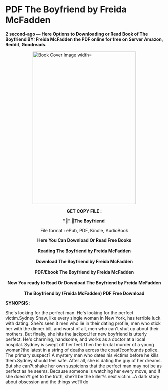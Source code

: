 # PDF The Boyfriend by Freida McFadden
<p><strong>2 second-ago &mdash; Here Options to Downloading or Read Book of The Boyfriend BY: Freida McFadden the PDF online for free on Server Amazon, Reddit, Goodreads.</strong></p><p><a href="https://educationsharingacademy.cloud/?book=208503280-the-boyfriend"><img style="display: block; margin-left: auto; margin-right: auto;" src="https://i.gr-assets.com/images/S/compressed.photo.goodreads.com/books/1711205083l/208503280.jpg" alt="Book Cover Image width=" width="330" height="488" /></a></p><p style="text-align: center;"><strong>GET COPY FILE :</strong></p><p style="text-align: center;"><strong><a href="https://educationsharingacademy.cloud/?book=208503280-the-boyfriend" target="_blank" rel="noopener">“📢” 🔗The Boyfriend</a>&nbsp;</strong></p><p style="text-align: center;">File format : ePub, PDF, Kindle, AudioBook</p><div style="text-align: center;"><strong>Here You Can Download Or Read Free Books</strong></div><div style="text-align: center;">&nbsp;</div><div style="text-align: center;"><strong>Reading The Boyfriend by Freida McFadden</strong></div><div style="text-align: center;">&nbsp;</div><div style="text-align: center;"><strong>Download The Boyfriend by Freida McFadden</strong></div><div style="text-align: center;">&nbsp;</div><div style="text-align: center;"><strong>PDF/Ebook The Boyfriend by Freida McFadden</strong></div><div style="text-align: center;">&nbsp;</div><div style="text-align: center;"><strong>Now You ready to Read Or Download The Boyfriend by Freida McFadden</strong></div><div style="text-align: center;">&nbsp;</div><div style="text-align: center;"><strong>The Boyfriend by (Freida McFadden) PDF Free Download</strong></div><p><strong>SYNOPSIS :</strong></p><p>She's looking for the perfect man. He's looking for the perfect victim.Sydney Shaw, like every single woman in New York, has terrible luck with dating. She?s seen it men who lie in their dating profile, men who stick her with the dinner bill, and worst of all, men who can't shut up about their mothers. But finally, she hits the jackpot.Her new boyfriend is utterly perfect. He's charming, handsome, and works as a doctor at a local hospital. Sydney is swept off her feet.Then the brutal murder of a young woman?the latest in a string of deaths across the coast?confounds police. The primary suspect? A mystery man who dates his victims before he kills them.Sydney should feel safe. After all, she is dating the guy of her dreams. But she can?t shake her own suspicions that the perfect man may not be as perfect as he seems. Because someone is watching her every move, and if she doesn?t get to the truth, she?ll be the killer?s next victim...A dark story about obsession and the things we?ll do </p>
